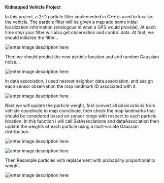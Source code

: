 
**Kidnapped Vehicle Project**

In this project, a 2-D particle filter implemented in C++ is used to localize the vehicle. The particle filter will be given a map and some initial localization information (analogous to what a GPS would provide). At each time step your filter will also get observation and control data.
At first, we should initialize the filter…

![enter image description here](https://i.ibb.co/10sgmWw/Picture1.png)

Then we should predict the new particle location and add random Gaussian noise…

![enter image description here](https://i.ibb.co/cTcq1fN/Picture3.png)

In data association, I used nearest neighbor data association, and assign each sensor observation the map landmark ID associated with it.

![enter image description here](https://i.ibb.co/S3mDpCq/Picture4.png)

Next we will update the particle weight, first convert all observations from vehicle coordinate to map coordinate, then check the map landmarks that should be considered based on sensor range with respect to each particle location. In this function I will call SetAssociations and dataAssociation then update the weights of each particle using a mult-variate Gaussian distribution.

![enter image description here](https://i.ibb.co/gTy48H2/Picture5.png)

![enter image description here](https://i.ibb.co/270HVCX/Picture6.png)

Then Resample particles with replacement with probability proportional to weight.

![enter image description here](https://i.ibb.co/Wn5r94d/Picture7.png)
